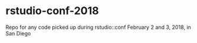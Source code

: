# rstudio-conf-2018
Repo for any code picked up during rstudio::conf February 2 and 3, 2018, in San Diego
